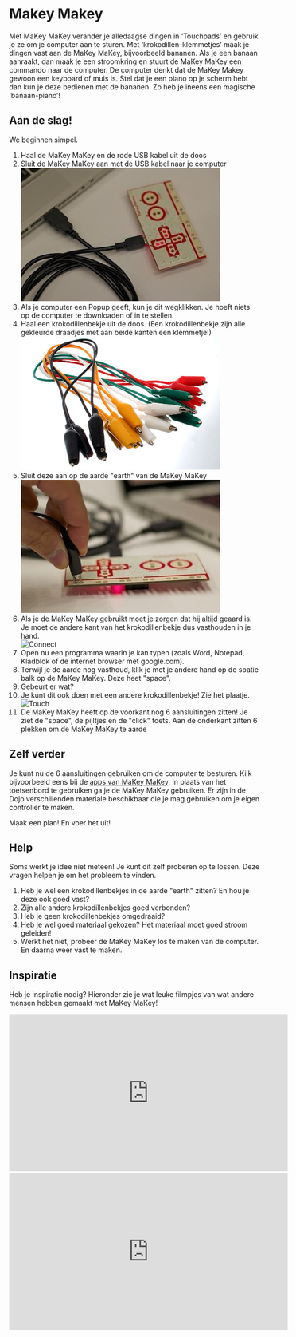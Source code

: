 Makey Makey
===========
Met MaKey MaKey verander je alledaagse dingen in ‘Touchpads’ en gebruik je ze om je computer aan te sturen. Met ‘krokodillen-klemmetjes’ maak je dingen vast aan de MaKey MaKey, bijvoorbeeld bananen. Als je een banaan aanraakt, dan maak je een stroomkring en stuurt de MaKey MaKey een commando naar de computer. De computer denkt dat de MaKey Makey gewoon een keyboard of muis is. Stel dat je een piano op je scherm hebt dan kun je deze bedienen met de bananen. Zo heb je ineens een magische ‘banaan-piano’!

Aan de slag!
------------
We beginnen simpel.
  
  1. Haal de MaKey MaKey en de rode USB kabel uit de doos
  2. Sluit de MaKey MaKey aan met de USB kabel naar je computer<br/>![USB](/static/img/mm-connect_USB.jpg)
  3. Als je computer een Popup geeft, kun je dit wegklikken. Je hoeft niets op de computer te downloaden of in te stellen.
  4. Haal een krokodillenbekje uit de doos. (Een krokodillenbekje zijn alle gekleurde draadjes  met aan beide kanten een klemmetje!)<br/>![krokodillenbekje](/static/img/mm-Crocodile_Clips.jpg)
  5. Sluit deze aan op de aarde "earth" van de MaKey MaKey<br/>![Aarde](/static/img/mm-earth.jpg)
  6. Als je de MaKey MaKey gebruikt moet je zorgen dat hij altijd geaard is. Je moet de andere kant van het krokodillenbekje dus vasthouden in je hand.<br/>![Connect](mm-connect-human.jpg)
  7. Open nu een programma waarin je kan typen (zoals Word, Notepad, Kladblok of de internet browser met google.com).
  8. Terwijl je de aarde nog vasthoud, klik je met je andere hand op de spatie balk op de MaKey MaKey. Deze heet "space".
  9. Gebeurt er wat?
  10. Je kunt dit ook doen met een andere krokodillenbekje! Zie het plaatje.<br/>![Touch](mm-touch-animation.gif)
  11. De MaKey MaKey heeft op de voorkant nog 6 aansluitingen zitten! Je ziet de "space", de pijltjes en de "click" toets. Aan de onderkant zitten 6 plekken om de MaKey MaKey te aarde

Zelf verder
-----------
Je kunt nu de 6 aansluitingen gebruiken om de computer te besturen. Kijk bijvoorbeeld eens bij de [apps van MaKey MaKey](http://makeymakey.com/apps/). In plaats van het toetsenbord te gebruiken ga je de MaKey MaKey gebruiken. Er zijn in de Dojo verschillenden materiale beschikbaar die je mag gebruiken om je eigen controller te maken.

Maak een plan! En voer het uit!

Help
----
Soms werkt je idee niet meteen! Je kunt dit zelf proberen op te lossen. Deze vragen helpen je om het probleem te vinden.

  1. Heb je wel een krokodillenbekjes in de aarde "earth" zitten? En hou je deze ook goed vast?
  2. Zijn alle andere krokodillenbekjes goed verbonden?
  3. Heb je geen krokodillenbekjes omgedraaid?
  4. Heb je wel goed materiaal gekozen? Het materiaal moet goed stroom geleiden!
  5. Werkt het niet, probeer de MaKey MaKey los te maken van de computer. En daarna weer vast te maken.

Inspiratie
----------
Heb je inspiratie nodig? Hieronder zie je wat leuke filmpjes van wat andere mensen hebben gemaakt met MaKey MaKey!

<iframe src="https://www.youtube.com/embed/rfQqh7iCcOU" width="560" height="315" frameborder="0" allowfullscreen="allowfullscreen"></iframe>

<iframe src="https://www.youtube.com/embed/wkPt9MYqDW0" width="560" height="315" frameborder="0" allowfullscreen="allowfullscreen"></iframe>
